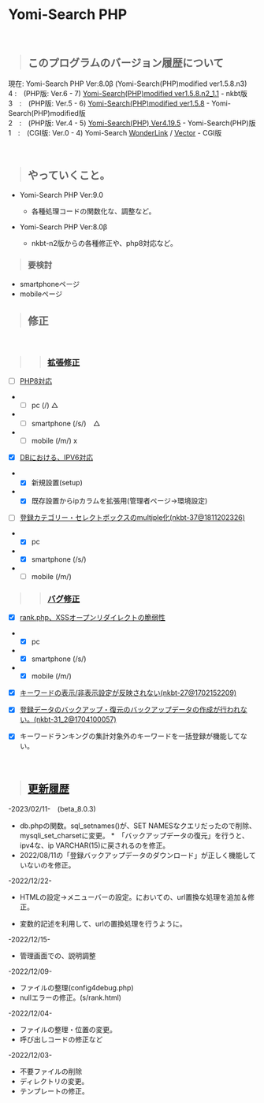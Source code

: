 # Yomi-Search PHP

<br/>

> ## このプログラムのバージョン履歴について
現在: Yomi-Search PHP Ver:8.0β (Yomi-Search(PHP)modified ver1.5.8.n3)<br/>
4 :　(PHP版: Ver.6 - 7) [Yomi-Search(PHP)modified ver1.5.8.n2_1.1](http://www.nkbt.net/yomi/) - nkbt版<br/>
3　:　(PHP版: Ver.5 - 6) [Yomi-Search(PHP)modified ver1.5.8](http://yomiphp-mod.sweet82.com/) - Yomi-Search(PHP)modified版<br/>
2　:　(PHP版: Ver.4 - 5) [Yomi-Search(PHP) Ver4.19.5](http://sql.s28.xrea.com/) - Yomi-Search(PHP)版<br/>
1　:　(CGI版: Ver.0 - 4) Yomi-Search [WonderLink](http://yomi.pekori.to/) / [Vector](https://www.vector.co.jp/soft/unix/net/se124310.html) - CGI版<br/>

<br/>

> ## やっていくこと。
* Yomi-Search PHP Ver:9.0
  - 各種処理コードの関数化な、調整など。

* Yomi-Search PHP Ver:8.0β 
  - nkbt-n2版からの各種修正や、php8対応など。


> ### 要検討
* smartphoneページ
* mobileページ


> ## 修正

<br/>

>> ### [拡張修正](https://github.com/Utaharu/Yomi-Search_PHP/issues?q=label%3A%E6%8B%A1%E5%BC%B5+)
- [ ] [PHP8対応](https://github.com/Utaharu/Yomi-Search_PHP/issues/5)
- - [ ] pc (/) △
- - [ ] smartphone (/s/)　△
- - [ ] mobile (/m/) x

- [x] [DBにおける、IPV6対応](https://github.com/Utaharu/Yomi-Search_PHP/issues/1)
- - [x] 新規設置(setup)
- - [x] 既存設置からipカラムを拡張用(管理者ページ->環境設定)

- [ ] [登録カテゴリー・セレクトボックスのmultiple化(nkbt-37@1811202326)](https://github.com/Utaharu/Yomi-Search_PHP/issues/3)
- - [x] pc
- - [x] smartphone (/s/)
- - [ ] mobile (/m/)

>> ### [バグ修正](https://github.com/Utaharu/Yomi-Search_PHP/issues?q=label%3A%E3%83%90%E3%82%B0)
- [x] [rank.php、XSSオープンリダイレクトの脆弱性](https://github.com/Utaharu/Yomi-Search_PHP/issues/2)
- - [x] pc
- - [x] smartphone (/s/)
- - [x] mobile (/m/)

- [x] [キーワードの表示/非表示設定が反映されない(nkbt-27@1702152209)](https://github.com/Utaharu/Yomi-Search_PHP/issues/4)

- [x] [登録データのバックアップ・復元のバックアップデータの作成が行われない。(nkbt-31_2@1704100057)](https://github.com/Utaharu/Yomi-Search_PHP/issues/6)
- [x] キーワードランキングの集計対象外のキーワードを一括登録が機能してない。

<br/>

> ## [更新履歴](History.md)
-2023/02/11-　(beta_8.0.3)
* db.phpの関数。sql_setnames()が、SET NAMESなクエリだったので削除、mysqli_set_charsetに変更。
*　「バックアップデータの復元」を行うと、ipv4な、ip VARCHAR(15)に戻されるのを修正。
* 2022/08/11の「登録バックアップデータのダウンロード」が正しく機能していないのを修正。
 
-2022/12/22-
* HTMLの設定->メニューバーの設定。においての、url置換な処理を追加＆修正。
 - 変数的記述を利用して、urlの置換処理を行うように。

-2022/12/15-
* 管理画面での、説明調整

-2022/12/09-
* ファイルの整理(config4debug.php)
* nullエラーの修正。(s/rank.html)

-2022/12/04-
* ファイルの整理・位置の変更。
* 呼び出しコードの修正など

-2022/12/03-
* 不要ファイルの削除
* ディレクトリの変更。
* テンプレートの修正。
